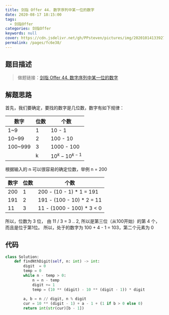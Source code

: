 ```yaml
---
title: 剑指 Offer 44. 数字序列中某一位的数字
date: 2020-08-17 18:15:00
tags: 
  - 剑指Offer
categories: 剑指Offer
keywords: null
cover: https://cdn.jsdelivr.net/gh/PPsteven/pictures/img/20201014133927.png
permalink: /pages/fc6e38/
---
```


## 题目描述

> 做题链接：[剑指 Offer 44. 数字序列中某一位的数字](https://leetcode-cn.com/problems/shu-zi-xu-lie-zhong-mou-yi-wei-de-shu-zi-lcof/)

<!--more-->

## 解题思路

首先，我们要确定，要找的数字是几位数，数字有如下规律：

| 数字    | 位数 | 个数              |
| ------- | ---- | ----------------- |
| 1~9     | 1    | 10 - 1            |
| 10~99   | 2    | 100 - 10          |
| 100~999 | 3    | 1000 - 100        |
|         | k    | $10^k - 10^{k-1}$ |

 根据输入的 n 可以很容易的确定位数，举例 n = 200 

| 数字 | 位数 | 个数                      |
| ---- | ---- | ------------------------- |
| 200  | 1    | 200 - (10 - 1) * 1 = 191  |
| 191  | 2    | 191 - (100 - 10) * 2 = 11 |
| 11   | 3    | 11 - (1000 - 100) * 3 < 0 |

所以，位数为 3 位， 由 11 / 3 = 3 .. 2, 所以是第三位（从100开始）的第 4 个，而且是位于第1位。
所以，处于的数字为 100 + 4 - 1 = 103，第二个元素为 0 

## 代码

```python
class Solution:
    def findNthDigit(self, n: int) -> int:
        digit  = 0
        temp = 0
        while n - temp > 0:
            n = n - temp 
            digit += 1
            temp = (10 ** (digit) - 10 ** (digit - 1)) * digit
    
        a, b = n // digit, n % digit
        cur = 10 ** (digit - 1) + a - 1 + (1 if b > 0 else 0)
        return int(str(cur)[b - 1])
```

